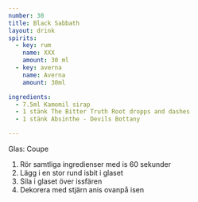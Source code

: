 ```yaml
---
number: 30
title: Black Sabbath
layout: drink
spirits: 
  - key: rum
    name: XXX 
    amount: 30 ml
  - key: averna
    name: Averna
    amount: 30ml

ingredients: 
  - 7.5ml Kamomil sirap
  - 1 stänk The Bitter Truth Root dropps and dashes
  - 1 stänk Absinthe - Devils Bottany

---
```


Glas: Coupe

1) Rör samtliga ingredienser med is 60 sekunder 
2) Lägg i en stor rund isbit i glaset
3) Sila i glaset över issfären 
4) Dekorera med stjärn anis ovanpå isen